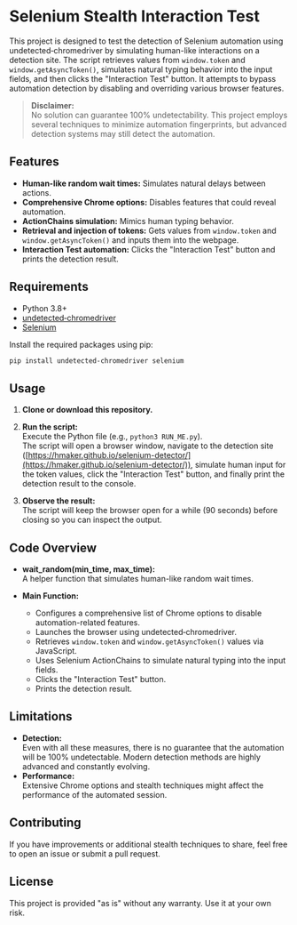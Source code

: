 # Selenium Stealth Interaction Test

This project is designed to test the detection of Selenium automation using undetected‑chromedriver by simulating human-like interactions on a detection site. The script retrieves values from `window.token` and `window.getAsyncToken()`, simulates natural typing behavior into the input fields, and then clicks the "Interaction Test" button. It attempts to bypass automation detection by disabling and overriding various browser features.

> **Disclaimer:**  
> No solution can guarantee 100% undetectability. This project employs several techniques to minimize automation fingerprints, but advanced detection systems may still detect the automation.

## Features

- **Human-like random wait times:** Simulates natural delays between actions.
- **Comprehensive Chrome options:** Disables features that could reveal automation.
- **ActionChains simulation:** Mimics human typing behavior.
- **Retrieval and injection of tokens:** Gets values from `window.token` and `window.getAsyncToken()` and inputs them into the webpage.
- **Interaction Test automation:** Clicks the "Interaction Test" button and prints the detection result.

## Requirements

- Python 3.8+
- [undetected‑chromedriver](https://github.com/ultrafunkamsterdam/undetected-chromedriver)
- [Selenium](https://www.selenium.dev/)

Install the required packages using pip:

```bash
pip install undetected-chromedriver selenium
```

## Usage

1. **Clone or download this repository.**
2. **Run the script:**  
   Execute the Python file (e.g., `python3 RUN_ME.py`).  
   The script will open a browser window, navigate to the detection site ([https://hmaker.github.io/selenium-detector/](https://hmaker.github.io/selenium-detector/)), simulate human input for the token values, click the "Interaction Test" button, and finally print the detection result to the console.

3. **Observe the result:**  
   The script will keep the browser open for a while (90 seconds) before closing so you can inspect the output.

## Code Overview

- **wait_random(min_time, max_time):**  
  A helper function that simulates human-like random wait times.
  
- **Main Function:**  
  - Configures a comprehensive list of Chrome options to disable automation-related features.
  - Launches the browser using undetected‑chromedriver.
  - Retrieves `window.token` and `window.getAsyncToken()` values via JavaScript.
  - Uses Selenium ActionChains to simulate natural typing into the input fields.
  - Clicks the "Interaction Test" button.
  - Prints the detection result.

## Limitations

- **Detection:**  
  Even with all these measures, there is no guarantee that the automation will be 100% undetectable. Modern detection methods are highly advanced and constantly evolving.
- **Performance:**  
  Extensive Chrome options and stealth techniques might affect the performance of the automated session.

## Contributing

If you have improvements or additional stealth techniques to share, feel free to open an issue or submit a pull request.

## License

This project is provided "as is" without any warranty. Use it at your own risk.

